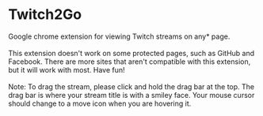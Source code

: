 # Twitch2Go
Google chrome extension for viewing Twitch streams on any* page.
<br/><br/>
This extension doesn't work on some protected pages, such as GitHub and Facebook. There are more sites that aren't compatible with this extension, but it will work with most. Have fun!
<br/><br/>
Note: To drag the stream, please click and hold the drag bar at the top. The drag bar is where your stream title is with a smiley face. Your mouse cursor should change to a move icon when you are hovering it.
